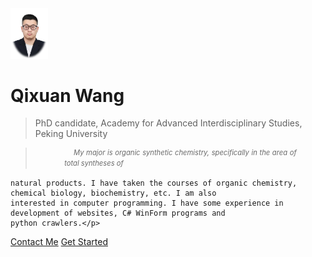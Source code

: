 <!-- _coverpage.md -->
<style>
    #profile {
        width: 12%;
    }

    #career-position {
        font-size: 1em;
    }

    #introduction {
        display: block;
        text-align: justify;
        margin: auto 10%;
        line-height: 1.5;
        font-style: italic;
        color: dimgray;
        font-size: .8em;
    }
</style>
<img id="profile" src="assets/img/profile.png" alt="profile"/>

# **Qixuan Wang**

> <p id="career-position">PhD candidate, Academy for Advanced Interdisciplinary Studies, Peking University</p>

> <p id="introduction">&emsp; My major is organic synthetic chemistry, specifically in the area of total syntheses of
    natural products. I have taken the courses of organic chemistry, chemical biology, biochemistry, etc. I am also
    interested in computer programming. I have some experience in development of websites, C# WinForm programs and
    python crawlers.</p>

[Contact Me](#contact)
[Get Started](#main)
